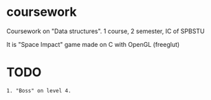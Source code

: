 # coursework
Coursework on "Data structures". 1 course, 2 semester, IC of SPBSTU

It is "Space Impact" game made on C with OpenGL (freeglut)

# TODO
    1. "Boss" on level 4.
